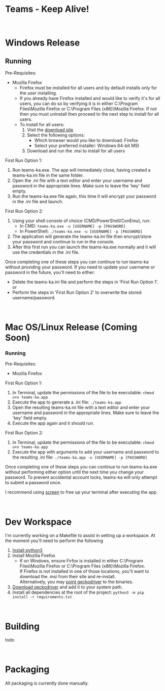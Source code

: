 # Teams - Keep Alive!

<br>

# Windows Release
## Running

Pre-Requisites:
  * Mozilla Firefox
    * Firefox must be installed for all users and by default installs only for the user installing.
    * If you already have Firefox installed and would like to verify it's for all users, you can do so by verifying it is in either C:\Program Files\Mozilla Firefox or C:\Program Files (x86)\Mozilla Firefox. If not then you must uninstall then proceed to the next step to install for all users.
    * To install for all users:
      1. Visit the [download site](https://mozilla.org/en-US/firefox/all/#product-desktop-release)
      2. Select the following options:
          * Which browser would you like to download: Firefox
          * Select your preferred installer: Windows 64-bit MSI
      3. Download and run the .msi to install for all users

First Run Option 1:
  1. Run teams-ka.exe. The app will immediately close, having created a teams-ka.ini file in the same folder.
  2. Open the .ini file with a text editor and enter your username and password in the appropriate lines. Make sure to leave the 'key' field empty.
  3. Run the teams-ka.exe file again, this time it will encrypt your password in the .ini file and launch.

First Run Option 2:
  1. Using your shell console of choice (CMD/PowerShell/ConEmu), run: 
      * In CMD:  ```teams-ka.exe -u [USERNAME] -p [PASSWORD]```
      * In PowerShell: ```./teams-ka.exe -u [USERNAME] -p [PASSWORD]```
  2. The application will generate the teams-ka.ini file then encrypt/store your password and continue to run in the console.
  3. After this first run you can launch the teams-ka.exe normally and it will use the credentials in the .ini file.

Once completing one of these steps you can continue to run teams-ka without providing your password. If you need to update your username or password in the future, you'll need to either:
  * Delete the teams-ka.ini file and perform the steps in 'First Run Option 1'.
  <br>or
  * Perform the steps in 'First Run Option 2' to overwrite the stored username/password.

<br>

# Mac OS/Linux Release (Coming Soon)
### Running

Pre-Requisites:
  * Mozilla Firefox

First Run Option 1:
  1. In Terminal, update the permissions of the file to be executable: ```chmod u+x teams-ka.app```
  2. Execute the app to generate a .ini file: ```./teams-ka.app```
  3. Open the resulting teams-ka.ini file with a text editor and enter your username and password in the appropriate lines. Make sure to leave the 'key' field empty.
  4. Execute the app again and it should run.

First Run Option 2:
  1. In Terminal, update the permissions of the file to be executable: ```chmod u+x teams-ka.app```
  2. Execute the app with arguments to add your username and password to the resulting .ini file: ```./teams-ka.app -u [USERNAME] -p [PASSWORD]```

Once completing one of these steps you can continue to run teams-ka.exe without performing either option until the next time you change your password. To prevent accidental account locks, teams-ka will only attempt to submit a password once.

I recommend using [screen](https://kapeli.com/cheat_sheets/screen.docset/Contents/Resources/Documents/index) to free up your terminal after executing the app.

<br>

# Dev Workspace
I'm currently working on a Makefile to assist in setting up a workspace. At the moment you'll need to perform the following
  1. [Install python3](https://www.python.org/downloads/)
  2. Install Mozilla Firefox
      * If on Windows, ensure Firfox is installed in either C:\Program Files\Mozilla Firefox or C:\Program Files (x86)\Mozilla Firefox.
      <br>If Firefox is not installed in one of those locations, you'll want to download the .msi from their site and re-install.
      <br>Alternatively, you may [point geckodriver](https://selenium-python.readthedocs.io/api.html#module-selenium.webdriver.firefox.webdriver) to the binaries.
  3. [Download geckodriver](https://github.com/mozilla/geckodriver/releases) and add it to your system path.
  4. Install all dependencies at the root of the project: ```python3 -m pip install -r requirements.txt```

<br>

# Building
todo

<br>

# Packaging
All packaging is currently done manually.